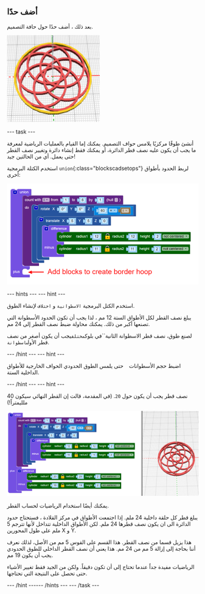 ## أضف حدًا

بعد ذلك ، أضف حدًا حول حافة التصميم.

![لقطة الشاشة](images/pendant-border-show.png)

--- task ---

أنشئ طوقًا مركزيًا يلامس حواف التصميم. يمكنك إما القيام بالعمليات الرياضية لمعرفة ما يجب أن يكون عليه نصف قطر الدائرة، أو يمكنك فقط إنشاء دائرة وتغيير نصف القطر حتى يعمل. أي من الحالتين جيد!

استخدم الكتلة البرمجية `union`{:class="blockscadsetops"} لربط الحدود بأطواق أخرى:

![لقطة الشاشة](images/pendant-union.png)

--- hints ---
 --- hint ---

استخدم الكتل البرمجية `الاسطوانية` و `اختلاف` لإنشاء الطوق.

يبلغ نصف القطر لكل الأطواق الستة 12 مم ، لذا يجب أن تكون الحدود الأسطوانة التي تصنعها أكبر من ذلك. يمكنك محاولة ضبط نصف القطر إلى 24 مم.

لصنع طوق، نصف قطر الاسطوانة الثانية``في بلوك`مختلف`يجب أن يكون أصغر من نصف قطر الأولى`اسطوانة`.

--- /hint --- --- hint ---

اضبط حجم الأسطوانات ` ` حتى يلمس الطوق الحدودي الحواف الخارجية للأطواق الداخلية الستة.

--- /hint --- --- hint ---

نصف قطر يجب أن يكون حول `20`. (في المقدمة، قالت إن القطر النهائي سيكون 40 ملليمتراً!)

![لقطة الشاشة](images/pendant-border.png)

يمكنك أيضًا استخدام الرياضيات لحساب القطر.

يبلغ قطر كل حلقة داخلية 24 ملم. إذا اجتمعت الأطواق في مركز القلادة ، فستحتاج حدود الدائرة الى ان يكون نصف قطرها 24 ملم. لكن الأطواق الداخلية تتداخل لأنها تترجم 5 ملم على طول المحورين X و Y.

هذا يزيل قسما من نصف القطر. هذا القسم على القوس 5 مم من الأصل، لذلك نعرف أننا بحاجة إلى إزالة 5 مم من 24 مم. هذا يعني أن نصف القطر الداخلي للطوق الحدودي يجب أن يكون 19 مم.

الرياضيات مفيدة جداً عندما تحتاج إلى أن تكون دقيقاً. ولكن من الجيد فقط تغيير الأشياء حتى تحصل على النتيجة التي تحتاجها.

--- /hint ------ /hints --- --- /task ---
